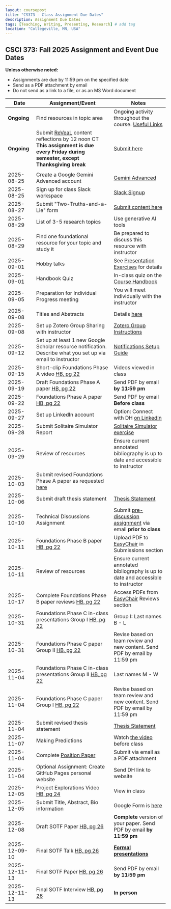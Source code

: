 ```yaml
---
layout: coursepost
title: "CS373 - Class Assignment Due Dates"
description: Assignment Due Dates
tags: [Teaching, Writing, Presenting, Research] # add tag
location: "Collegeville, MN, USA"
---
```


## CSCI 373: Fall 2025 Assignment and Event Due Dates

**Unless otherwise noted:**
 - Assignments are due by 11:59 pm on the specified date
 - Send as a PDF attachment by email
 - Do not send as a link to a file, or as an MS Word document

| **Date** | **Assignment/Event** | **Notes** |
| ---------- | --- | --- |
| **Ongoing** | Find resources in topic area | Ongoing activity throughout the course. [Useful Links](https://maherou.github.io/Teaching/files/CS373/CS373-Links/) |
| **Ongoing** | Submit [ReVeaL](../RevealDiscussions) content reflections by 12 noon CT **This assignment is due every Friday during semester, except Thanksgiving break** | [Submit here](https://forms.gle/wSqXeDSb6wayUYR59)
||||
| 2025-08-25 | Create a Google Gemini Advanced account | [Gemini Advanced](https://gemini.google.com/) |
| 2025-08-25 | Sign up for class Slack workspace | [Slack Signup](https://join.slack.com/t/collegevillef-wzw1557/shared_invite/zt-3c22c77m9-JHuiy5_nCFvq46CDKE3EnQ)  | 
| 2025-08-27 | Submit "Two-Truths-and-a-Lie" form | [Submit content here](https://forms.gle/WX12oFyYtphaG1aaA) |
| 2025-08-29 | List of 3-5 research topics | Use generative AI tools |
| 2025-08-29 | Find one foundational resource for your topic and study it | Be prepared to discuss this resource with instructor |
| 2025-09-01 | Hobby talks | See [Presentation Exercises](https://collegeville.github.io/Orator/PresentationsThatWork/) for details |
| 2025-09-01 | Handbook Quiz | In-class quiz on the [Course Handbook](../CSCI373CourseHandbookLatestEdition.pdf) |
| 2025-09-05 | Preparation for Individual Progress meeting | You will meet individually with the instructor |
| 2025-09-08 | Titles and Abstracts | Details [here](https://collegeville.github.io/Scribe/TitlesAndAbstractsThatWork/) |
| 2025-09-08 | Set up Zotero Group Sharing with instructor | [Zotero Group Instructions](https://www.zotero.org/support/groups)|
| 2025-09-12 | Set up at least 1 new Google Scholar resource notification. Describe what you set up via email to instructor | [Notifications Setup Guide](./ResourceNotifications.md)
| 2025-09-15 | Short-clip Foundations Phase A video [HB, pg 22](../CSCI373CourseHandbookLatestEdition.pdf) | Videos viewed in class  | 
| 2025-09-19 | Draft Foundations Phase A paper [HB, pg 22](../CSCI373CourseHandbookLatestEdition.pdf) | Send PDF by email **by 11:59 pm** |
| 2025-09-22 | Foundations Phase A paper [HB, pg 22](../CSCI373CourseHandbookLatestEdition.pdf) | Send PDF by email **Before class** |
| 2025-09-27 | Set up LinkedIn account | Option: Connect with DH [on LinkedIn](https://in.linkedin.com/in/michael-heroux-763590) |
| 2025-09-28 | Submit Solitaire Simulator Report | [Solitaire Simulator exercise](./AiAssistedDevelopment.md) |
| 2025-09-29 | Review of resources | Ensure current annotated bibliography is up to date and accessible to instructor |
| 2025-10-03 | Submit revised Foundations Phase A paper as requested [here](https://collegeville.github.io/Scribe/BetterTechnicalWriting/) | |
| 2025-10-06 | Submit draft thesis statement | [Thesis Statement](./ThesisStatement.md) |
| 2025-10-10 | Technical Discussions Assignment | Submit [pre-discussion assignment](https://collegeville.github.io/Orator/DiscussionsThatWork/) via email **prior to class** |
| 2025-10-11 | Foundations Phase B paper [HB, pg 22](../CSCI373CourseHandbookLatestEdition.pdf) | Upload PDF to [EasyChair](https://easychair.org/conferences/?conf=spring2025foundations) in Submissions section |
| 2025-10-11 | Review of resources | Ensure current annotated bibliography is up to date and accessible to instructor |
| 2025-10-17 | Complete Foundations Phase B paper reviews [HB, pg 22](../CSCI373CourseHandbookLatestEdition.pdf) | Access PDFs from [EasyChair](https://easychair.org/conferences/?conf=spring2025foundations) Reviews section |
| 2025-10-31 | Foundations Phase C in-class presentations Group I [HB, pg 22](../CSCI373CourseHandbookLatestEdition.pdf) | Group I: Last names B - L |
| 2025-10-31 | Foundations Phase C paper Group II [HB, pg 22](../CSCI373CourseHandbookLatestEdition.pdf) | Revise based on team review and new content. Send PDF by email by 11:59 pm |
| 2025-11-04 | Foundations Phase C in-class presentations Group II [HB, pg 22](../CSCI373CourseHandbookLatestEdition.pdf) | Last names M - W | 
| 2025-11-04 | Foundations Phase C paper Group I [HB, pg 22](../CSCI373CourseHandbookLatestEdition.pdf) | Revise based on team review and new content. Send PDF by email by 11:59 pm |
| 2025-11-04 | Submit revised thesis statement | [Thesis Statement](./ThesisStatement.md) |
| 2025-11-07 | Making Predictions | Watch [the video](https://collegeville.github.io/Scribe/PredictionsThatWork/) before class |
| 2025-11-04 | Complete [Position Paper](https://collegeville.github.io/Scribe/PositionPapers/) | Submit via email as a PDF attachment | 
| 2025-11-04 | Optional Assignment: Create GitHub Pages personal website | Send DH link to website |
| 2025-12-05 | Project Explorations Video [HB, pg 24](../CSCI373CourseHandbookLatestEdition.pdf) | View in class |
| 2025-12-05 | Submit Title, Abstract, Bio information | Google Form is [here](https://forms.gle/d6xJTCqofyq4jXGh8) |
| 2025-12-08 | Draft SOTF Paper [HB, pg 26](../CSCI373CourseHandbookLatestEdition.pdf) | **Complete** version of your paper. Send PDF by email **by 11:59 pm** |
| 2025-12-09-10 | Final SOTF Talk [HB, pg 26](../CSCI373CourseHandbookLatestEdition.pdf) | [**Formal presentations**](../2025-Fall-Final-Presentation-Schedule) |
| 2025-12-11-13 | Final SOTF Paper [HB, pg 26](../CSCI373CourseHandbookLatestEdition.pdf) | Send PDF by email **by 11:59 pm** |
| 2025-12-11-13 | Final SOTF Interview [HB, pg 26](../CSCI373CourseHandbookLatestEdition.pdf) | **In person** |
